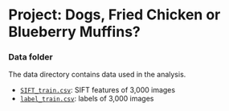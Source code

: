 # Project: Dogs, Fried Chicken or Blueberry Muffins? 

### Data folder

The data directory contains data used in the analysis.  

+ [`SIFT_train.csv`](SIFT_train.csv): SIFT features of 3,000 images
+ [`label_train.csv`](label_train.csv): labels of 3,000 images


